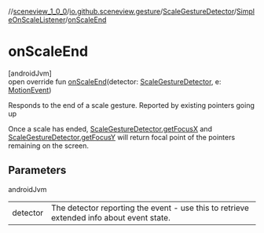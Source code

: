 //[sceneview_1_0_0](../../../../index.md)/[io.github.sceneview.gesture](../../index.md)/[ScaleGestureDetector](../index.md)/[SimpleOnScaleListener](index.md)/[onScaleEnd](on-scale-end.md)

# onScaleEnd

[androidJvm]\
open override fun [onScaleEnd](on-scale-end.md)(detector: [ScaleGestureDetector](../index.md), e: [MotionEvent](https://developer.android.com/reference/kotlin/android/view/MotionEvent.html))

Responds to the end of a scale gesture. Reported by existing pointers going up

Once a scale has ended, [ScaleGestureDetector.getFocusX](../../../../../sceneview/io.github.sceneview.gesture/-scale-gesture-detector/get-focus-x.md) and [ScaleGestureDetector.getFocusY](../../../../../sceneview/io.github.sceneview.gesture/-scale-gesture-detector/get-focus-y.md) will return focal point of the pointers remaining on the screen.

## Parameters

androidJvm

| | |
|---|---|
| detector | The detector reporting the event - use this to retrieve extended info about event state. |
